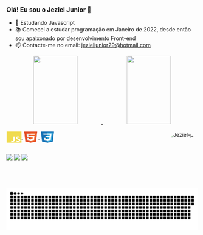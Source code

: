 ### Olá! Eu sou o Jeziel Junior 👋

- 🌱 Estudando Javascript
- 📚 Comecei a estudar programação em Janeiro de 2022, desde então sou apaixonado por desenvolvimento Front-end
- 📫 Contacte-me no email: jezieljunior29@hotmail.com
<div align="center">
  <a href="https://github.com/Jeziel-Junior">
  <img height="180em" width="48%" src="https://github-readme-stats.vercel.app/api?username=jeziel-junior&show_icons=true&theme=algolia&include_all_commits=true&count_private=true"/>
  <img height="180em" width="48%" src="https://github-readme-stats.vercel.app/api/top-langs/?username=jeziel-junior&layout=compact&langs_count=7&theme=algolia"/>
</div>
  <div style="display: inline_block"><br>
  <img align="center" alt="Jeziel-Js" height="30" width="40" src="https://raw.githubusercontent.com/devicons/devicon/master/icons/javascript/javascript-plain.svg">
  <img align="center" alt="Jeziel-HTML" height="30" width="40" src="https://raw.githubusercontent.com/devicons/devicon/master/icons/html5/html5-original.svg">
  <img align="center" alt="Jeziel-CSS" height="30" width="40" src="https://raw.githubusercontent.com/devicons/devicon/master/icons/css3/css3-original.svg">
  <img align="right" alt="Jeziel-pic" height="150" style="border-radius:50px;" src="https://github.com/Jeziel-Junior.png">
</div>
    
  ##
 
  <div> 
  <a href="https://www.instagram.com/jezieljuniordev" target="_blank"><img src="https://img.shields.io/badge/-Instagram-%23E4405F?style=for-the-badge&logo=instagram&logoColor=white"></a>
  <a href="mailto:jezieljunior29@hotmail.com"><img src="https://img.shields.io/badge/-Gmail-%23333?style=for-the-badge&logo=gmail&logoColor=white" target="_blank"></a>
  <a href="https://www.linkedin.com/in/jeziel-junior" target="_blank"><img src="https://img.shields.io/badge/-LinkedIn-%230077B5?style=for-the-badge&logo=linkedin&logoColor=white"></a> 

      
  ![Snake animation](https://github.com/Jeziel-Junior/Jeziel-Junior/blob/output/github-contribution-grid-snake.svg)
    
  </div>

